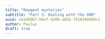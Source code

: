 ```yaml
---
title: "Reagent mysteries"
subtitle: "Part 3: Dealing with the DOM"
uuid: e2a369b7-b5ef-4206-a85b-751834440dc2
author: Paulus
draft: true
---
```


